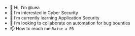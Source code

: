 - 👋 Hi, I’m @uea
- 👀 I’m interested in Cyber Security
- 🌱 I’m currently learning Application Security
- 💞️ I’m looking to collaborate on automation for bug bounties 
- 📫 How to reach me `Raise a PR`

<!---
uea/uea is a ✨ special ✨ repository because its `README.md` (this file) appears on your GitHub profile.
You can click the Preview link to take a look at your changes.
--->
